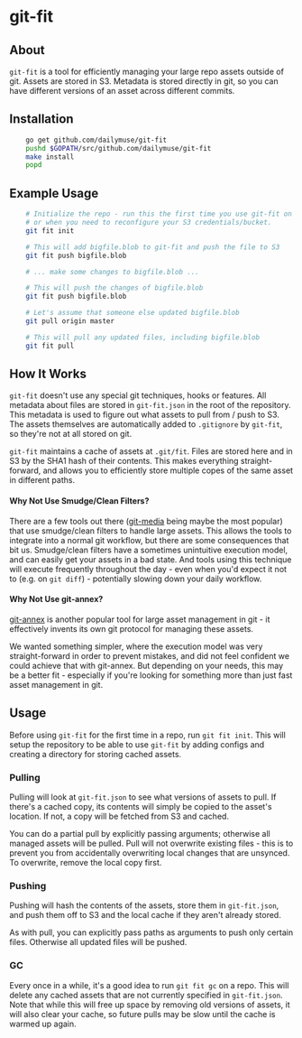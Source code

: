 # git-fit #

## About ##

`git-fit` is a tool for efficiently managing your large repo assets outside of
git. Assets are stored in S3. Metadata is stored directly in git, so you can
have different versions of an asset across different commits.

## Installation ##

```bash
    go get github.com/dailymuse/git-fit
    pushd $GOPATH/src/github.com/dailymuse/git-fit
    make install
    popd
```

## Example Usage ##

```bash
    # Initialize the repo - run this the first time you use git-fit on a repo,
    # or when you need to reconfigure your S3 credentials/bucket.
    git fit init

    # This will add bigfile.blob to git-fit and push the file to S3
    git fit push bigfile.blob

    # ... make some changes to bigfile.blob ...

    # This will push the changes of bigfile.blob
    git fit push bigfile.blob

    # Let's assume that someone else updated bigfile.blob
    git pull origin master

    # This will pull any updated files, including bigfile.blob
    git fit pull
```

## How It Works ##

`git-fit` doesn't use any special git techniques, hooks or features. All
metadata about files are stored in `git-fit.json` in the root of the
repository. This metadata is used to figure out what assets to pull from /
push to S3. The assets themselves are automatically added to `.gitignore` by
`git-fit`, so they're not at all stored on git.

`git-fit` maintains a cache of assets at `.git/fit`. Files are stored here and
in S3 by the SHA1 hash of their contents. This makes everything straight-
forward, and allows you to efficiently store multiple copes of the same asset
in different paths.

#### Why Not Use Smudge/Clean Filters? ####

There are a few tools out there
([git-media](https://github.com/schacon/git-media) being maybe the most
popular) that use smudge/clean filters to handle large assets. This allows the
tools to integrate into a normal git workflow, but there are some consequences
that bit us. Smudge/clean filters have a sometimes unintuitive execution
model, and can easily get your assets in a bad state. And tools using
this technique will execute frequently throughout the day - even when you'd
expect it not to (e.g. on `git diff`) - potentially slowing down your daily
workflow.

#### Why Not Use git-annex? ####

[git-annex](https://git-annex.branchable.com/) is another popular tool for
large asset management in git - it effectively invents its own git protocol
for managing these assets.

We wanted something simpler, where the execution model was very
straight-forward in order to prevent mistakes, and did not feel confident we
could achieve that with git-annex. But depending on your needs, this may be a
better fit - especially if you're looking for something more than just fast
asset management in git.

## Usage ##

Before using `git-fit` for the first time in a repo, run `git fit init`. This
will setup the repository to be able to use `git-fit` by adding configs and
creating a directory for storing cached assets.

### Pulling ###

Pulling will look at `git-fit.json` to see what versions of assets to pull.
If there's a cached copy, its contents will simply be copied to the asset's
location. If not, a copy will be fetched from S3 and cached.

You can do a partial pull by explicitly passing arguments; otherwise all
managed assets will be pulled. Pull will not overwrite existing files - this
is to prevent you from accidentally overwriting local changes that are
unsynced. To overwrite, remove the local copy first.

### Pushing ###

Pushing will hash the contents of the assets, store them in `git-fit.json`,
and push them off to S3 and the local cache if they aren't already stored.

As with pull, you can explicitly pass paths as arguments to push only certain
files. Otherwise all updated files will be pushed.

### GC ###

Every once in a while, it's a good idea to run `git fit gc` on a repo. This
will delete any cached assets that are not currently specified in
`git-fit.json`. Note that while this will free up space by removing old
versions of assets, it will also clear your cache, so future pulls may be
slow until the cache is warmed up again.
